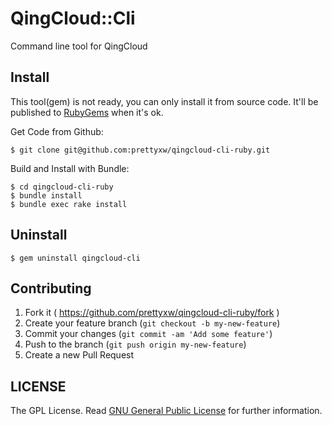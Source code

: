 # QingCloud::Cli

Command line tool for QingCloud

## Install

This tool(gem) is not ready, you can only install it from source code. It'll be published to [RubyGems](https://rubygems.org) when it's ok.

Get Code from Github:

	$ git clone git@github.com:prettyxw/qingcloud-cli-ruby.git

Build and Install with Bundle:

    $ cd qingcloud-cli-ruby
    $ bundle install
    $ bundle exec rake install

## Uninstall

	$ gem uninstall qingcloud-cli
	


## Contributing

1. Fork it ( https://github.com/prettyxw/qingcloud-cli-ruby/fork )
2. Create your feature branch (`git checkout -b my-new-feature`)
3. Commit your changes (`git commit -am 'Add some feature'`)
4. Push to the branch (`git push origin my-new-feature`)
5. Create a new Pull Request

LICENSE
-------
The GPL License. Read [GNU General Public License](http://www.gnu.org/licenses/gpl.html) for further information.